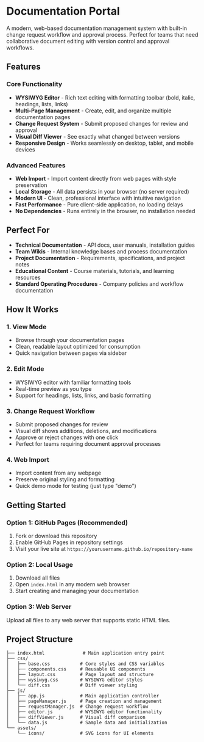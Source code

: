 # Documentation Portal

A modern, web-based documentation management system with built-in change request workflow and approval process. Perfect for teams that need collaborative document editing with version control and approval workflows.

## Features

### Core Functionality
- **WYSIWYG Editor** - Rich text editing with formatting toolbar (bold, italic, headings, lists, links)
- **Multi-Page Management** - Create, edit, and organize multiple documentation pages
- **Change Request System** - Submit proposed changes for review and approval
- **Visual Diff Viewer** - See exactly what changed between versions
- **Responsive Design** - Works seamlessly on desktop, tablet, and mobile devices

### Advanced Features
- **Web Import** - Import content directly from web pages with style preservation
- **Local Storage** - All data persists in your browser (no server required)
- **Modern UI** - Clean, professional interface with intuitive navigation
- **Fast Performance** - Pure client-side application, no loading delays
- **No Dependencies** - Runs entirely in the browser, no installation needed

## Perfect For

- **Technical Documentation** - API docs, user manuals, installation guides
- **Team Wikis** - Internal knowledge bases and process documentation  
- **Project Documentation** - Requirements, specifications, and project notes
- **Educational Content** - Course materials, tutorials, and learning resources
- **Standard Operating Procedures** - Company policies and workflow documentation

## How It Works

### 1. **View Mode**
- Browse through your documentation pages
- Clean, readable layout optimized for consumption
- Quick navigation between pages via sidebar

### 2. **Edit Mode** 
- WYSIWYG editor with familiar formatting tools
- Real-time preview as you type
- Support for headings, lists, links, and basic formatting

### 3. **Change Request Workflow**
- Submit proposed changes for review
- Visual diff shows additions, deletions, and modifications
- Approve or reject changes with one click
- Perfect for teams requiring document approval processes

### 4. **Web Import**
- Import content from any webpage
- Preserve original styling and formatting
- Quick demo mode for testing (just type "demo")

## Getting Started

### Option 1: GitHub Pages (Recommended)
1. Fork or download this repository
2. Enable GitHub Pages in repository settings
3. Visit your live site at `https://yourusername.github.io/repository-name`

### Option 2: Local Usage
1. Download all files
2. Open `index.html` in any modern web browser
3. Start creating and managing your documentation

### Option 3: Web Server
Upload all files to any web server that supports static HTML files.

## Project Structure

```
├── index.html              # Main application entry point
├── css/
│   ├── base.css           # Core styles and CSS variables
│   ├── components.css     # Reusable UI components
│   ├── layout.css         # Page layout and structure
│   ├── wysiwyg.css        # WYSIWYG editor styles
│   └── diff.css           # Diff viewer styling
├── js/
│   ├── app.js             # Main application controller
│   ├── pageManager.js     # Page creation and management
│   ├── requestManager.js  # Change request workflow
│   ├── editor.js          # WYSIWYG editor functionality
│   ├── diffViewer.js      # Visual diff comparison
│   └── data.js            # Sample data and initialization
└── assets/
    └── icons/             # SVG icons for UI elements
```


